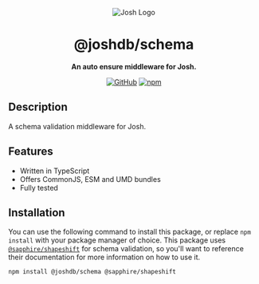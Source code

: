 <div align="center">

![Josh Logo](https://evie.codes/josh-light.png)

# @joshdb/schema

**An auto ensure middleware for Josh.**

[![GitHub](https://img.shields.io/github/license/josh-development/middlewares)](https://github.com/josh-development/middlewares/blob/main/LICENSE)
[![npm](https://img.shields.io/npm/v/@joshdb/schema?color=crimson&logo=npm&style=flat-square&label=@joshdb/schema)](https://www.npmjs.com/package/@joshdb/schema)

</div>

## Description

A schema validation middleware for Josh.

## Features

- Written in TypeScript
- Offers CommonJS, ESM and UMD bundles
- Fully tested

## Installation

You can use the following command to install this package, or replace `npm install` with your package manager of choice. This package uses [`@sapphire/shapeshift`](https://www.npmjs.com/package/@sapphire/shapeshift) for schema validation, so you'll want to reference their documentation for more information on how to use it.

```sh
npm install @joshdb/schema @sapphire/shapeshift
```
